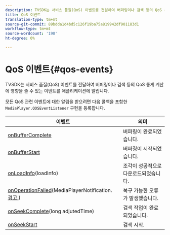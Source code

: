 ```yaml
---
description: TVSDK는 서비스 품질(QoS) 이벤트를 전달하여 버퍼링이나 검색 등의 QoS 통계 계산에 영향을 줄 수 있는 이벤트를 애플리케이션에 알립니다.
title: QoS 이벤트
translation-type: tm+mt
source-git-commit: 89bdda1d4bd5c126f19ba75a819942df901183d1
workflow-type: tm+mt
source-wordcount: '198'
ht-degree: 0%

---
```



# QoS 이벤트{#qos-events}

TVSDK는 서비스 품질(QoS) 이벤트를 전달하여 버퍼링이나 검색 등의 QoS 통계 계산에 영향을 줄 수 있는 이벤트를 애플리케이션에 알립니다.

모든 QoS 관련 이벤트에 대한 알림을 받으려면 다음 콜백을 포함한 `MediaPlayer.QOSEventListener` 구현을 등록합니다.

| 이벤트 | 의미 |
|---|---|
| [onBufferComplete](https://help.adobe.com/en_US/primetime/api/psdk/javadoc_1.4/com/adobe/mediacore/MediaPlayer.QOSEventListener.html#onBufferComplete()) | 버퍼링이 완료되었습니다. |
| [onBufferStart](https://help.adobe.com/en_US/primetime/api/psdk/javadoc_1.4/com/adobe/mediacore/MediaPlayer.QOSEventListener.html#onBufferStart()) | 버퍼링이 시작되었습니다. |
| [onLoadInfo](https://help.adobe.com/en_US/primetime/api/psdk/javadoc_1.4/com/adobe/mediacore/MediaPlayer.QOSEventListener.html#onLoadInfo(com.adobe.mediacore.qos.LoadInfo))(loadInfo) | 조각이 성공적으로 다운로드되었습니다. |
| [onOperationFailed](https://help.adobe.com/en_US/primetime/api/psdk/javadoc_1.4/com/adobe/mediacore/MediaPlayer.QOSEventListener.html)(MediaPlayerNotification. [경고 ](https://help.adobe.com/en_US/primetime/api/psdk/javadoc_1.4/com/adobe/mediacore/MediaPlayerNotification.Warning.html) ) | 복구 가능한 오류가 발생했습니다. |
| [onSeekComplete](https://help.adobe.com/en_US/primetime/api/psdk/javadoc_1.4/com/adobe/mediacore/MediaPlayer.QOSEventListener.html#onSeekComplete(long))(long adjutedTime) | 검색 작업이 완료되었습니다. |
| [onSeekStart](https://help.adobe.com/en_US/primetime/api/psdk/javadoc_1.4/com/adobe/mediacore/MediaPlayer.QOSEventListener.html#onSeekStart()) | 검색 시작. |